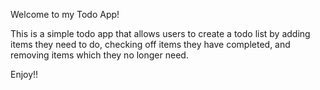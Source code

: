 Welcome to my Todo App! 

This is a simple todo app that allows users to create a todo list by adding items they need to do, checking off items they have completed, and removing items which they no longer need.

Enjoy!!